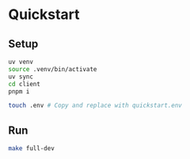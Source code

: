 # Quickstart

## Setup

```bash
uv venv 
source .venv/bin/activate
uv sync
cd client
pnpm i

touch .env # Copy and replace with quickstart.env
```

## Run

```bash
make full-dev
```